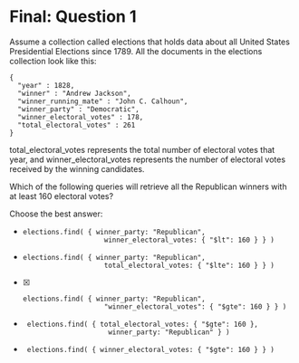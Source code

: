 # Final: Question 1

Assume a collection called elections that holds data about all United States Presidential Elections since 1789. All the documents in the elections collection look like this:

```
{
  "year" : 1828,
  "winner" : "Andrew Jackson",
  "winner_running_mate" : "John C. Calhoun",
  "winner_party" : "Democratic",
  "winner_electoral_votes" : 178,
  "total_electoral_votes" : 261
}
```

total_electoral_votes represents the total number of electoral votes that year, and winner_electoral_votes represents the number of electoral votes received by the winning candidates.

Which of the following queries will retrieve all the Republican winners with at least 160 electoral votes?

Choose the best answer:

 - 
    ```
    elections.find( { winner_party: "Republican",
                        winner_electoral_votes: { "$lt": 160 } } )
    ```
 - 
    ```
    elections.find( { winner_party: "Republican",
                        total_electoral_votes: { "$lte": 160 } } )
    ```
 - [X]
    ```
    elections.find( { winner_party: "Republican",
                        "winner_electoral_votes": { "$gte": 160 } } )
    ```
 - 
   ```
    elections.find( { total_electoral_votes: { "$gte": 160 },
                        winner_party: "Republican" } )
   ```
 - 
   ```                       
    elections.find( { winner_electoral_votes: { "$gte": 160 } } )
    ```
